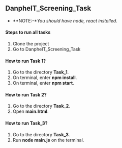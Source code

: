 ## DanpheIT_Screening_Task

* **NOTE:-**You should have node, react installed.*

#### Steps to run all tasks
1. Clone the project
2. Go to DanpheIT_Screening_Task

#### How to run Task 1?
1. Go to the directory **Task_1**.
2. On terminal, enter **npm install**.
3. On terminal, enter **npm start**.

#### How to run Task 2?
1. Go to the directory **Task_2**.
2. Open **main.html**.

#### How to run Task_3?
1. Go to the directory **Task_3**.
2. Run **node main.js** on the terminal.




